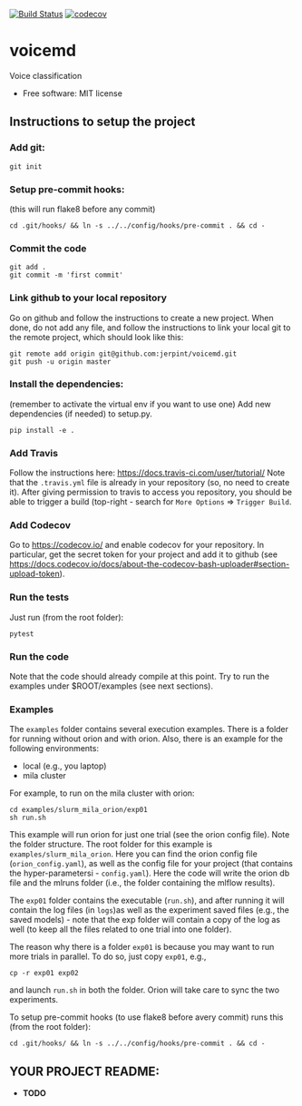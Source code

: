 [![Build Status](https://travis-ci.com/jerpint/voicemd.png?branch=master)](https://travis-ci.com/jerpint/voicemd)
[![codecov](https://codecov.io/gh/jerpint/voicemd/branch/master/graph/badge.svg)](https://codecov.io/gh/jerpint/voicemd)


# voicemd


Voice classification


* Free software: MIT license



## Instructions to setup the project

### Add git:

    git init

### Setup pre-commit hooks:
(this will run flake8 before any commit)

    cd .git/hooks/ && ln -s ../../config/hooks/pre-commit . && cd -

### Commit the code

    git add .
    git commit -m 'first commit'

### Link github to your local repository
Go on github and follow the instructions to create a new project.
When done, do not add any file, and follow the instructions to
link your local git to the remote project, which should look like this:

    git remote add origin git@github.com:jerpint/voicemd.git
    git push -u origin master

### Install the dependencies:
(remember to activate the virtual env if you want to use one)
Add new dependencies (if needed) to setup.py.

    pip install -e .

### Add Travis
Follow the instructions here: https://docs.travis-ci.com/user/tutorial/
Note that the `.travis.yml` file is already in your repository (so, no need to
create it).
After giving permission to travis to access you repository, you should be able to
trigger a build (top-right - search for `More Options` => `Trigger Build`.

### Add Codecov
Go to https://codecov.io/ and enable codecov for your repository.
In particular, get the secret token for your project and add it to
github (see https://docs.codecov.io/docs/about-the-codecov-bash-uploader#section-upload-token).

### Run the tests
Just run (from the root folder):

    pytest

### Run the code
Note that the code should already compile at this point.
Try to run the examples under $ROOT/examples
(see next sections).

### Examples

The `examples` folder contains several execution examples.
There is a folder for running without orion and with orion.
Also, there is an example for the following environments:
* local (e.g., you laptop)
* mila cluster

For example, to run on the mila cluster with orion:

    cd examples/slurm_mila_orion/exp01
    sh run.sh

This example will run orion for just one trial (see the orion config file).
Note the folder structure. The root folder for this example is
`examples/slurm_mila_orion`.
Here you can find the orion config file (`orion_config.yaml`), as well as the config
file for your project (that contains the hyper-parametersi - `config.yaml`).
Here the code will write the orion db file and the mlruns folder
(i.e., the folder containing the mlflow results).

The `exp01` folder contains the executable (`run.sh`), and after running
it will contain the log files (in `logs`)as well as the experiment saved files
(e.g., the saved models) - note that the exp folder will contain a copy of the
log as well (to keep all the files related to one trial into one folder).


The reason why there is a folder `exp01` is because you may want to run more
trials in parallel. To do so, just copy `exp01`, e.g.,

    cp -r exp01 exp02

and launch `run.sh` in both the folder. Orion will take care to sync the two
experiments.

To setup pre-commit hooks (to use flake8 before avery commit) runs this (from the root folder):

    cd .git/hooks/ && ln -s ../../config/hooks/pre-commit . && cd -


## YOUR PROJECT README:

* __TODO__

